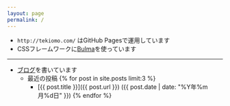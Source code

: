 ```yaml
---
layout: page
permalink: /
---
```


* `http://tekiomo.com/` はGitHub Pagesで運用しています
* CSSフレームワークに[Bulma](http://bulma.io/)を使っています

----

* [ブログ](/blog/)を書いています
  * 最近の投稿
{% for post in site.posts limit:3 %}
    * [{{ post.title }}]({{ post.url }}) ({{ post.date | date: "%Y年%m月%d日" }})
{% endfor %}
